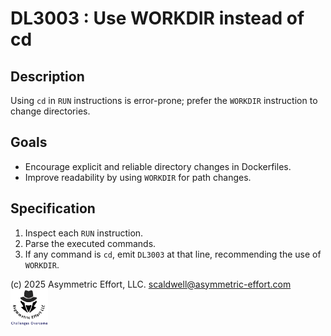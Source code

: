 # DL3003 : Use WORKDIR instead of cd

## Description
Using `cd` in `RUN` instructions is error-prone; prefer the `WORKDIR` instruction to change directories.

## Goals
- Encourage explicit and reliable directory changes in Dockerfiles.
- Improve readability by using `WORKDIR` for path changes.

## Specification
1. Inspect each `RUN` instruction.
2. Parse the executed commands.
3. If any command is `cd`, emit `DL3003` at that line, recommending the use of `WORKDIR`.

(c) 2025 Asymmetric Effort, LLC. <scaldwell@asymmetric-effort.com>
[<img src="../img/asymmetric-effort.png" alt="Asymmetric Effort logo" width="60" height="60">](https://asymmetric-effort.com/)

